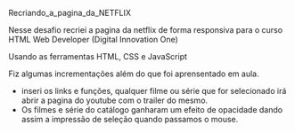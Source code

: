 Recriando_a_pagina_da_NETFLIX

Nesse desafio recriei a pagina da netflix de forma responsiva para o curso HTML Web Developer (Digital Innovation One)

Usando as ferramentas HTML, CSS e JavaScript

Fiz algumas incrementações além do que foi aprensentado em aula.

* inseri os links e funções, qualquer filme ou série que for selecionado irá abrir a pagina do youtube com o trailer do mesmo.
* Os filmes e série do catálogo ganharam um efeito de opacidade dando assim a impressão de seleção quando passamos o mouse.
